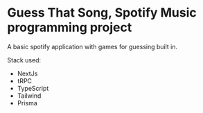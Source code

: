 # Guess That Song, Spotify Music programming project

A basic spotify application with games for guessing built in.

Stack used:

- NextJs
- tRPC
- TypeScript
- Tailwind
- Prisma

